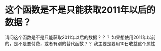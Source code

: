 # 这个函数是不是只能获取2011年以后的数据？


请问这个函数是不是只能获取2011年以后的数据？？？
如果想使用2011年以前的，是不是要付费，或者有别的替代函数？？
我主要是要用10日收益这个属性

